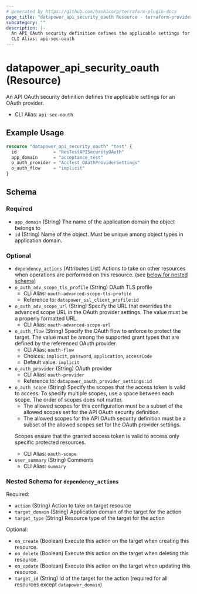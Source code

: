```yaml
---
# generated by https://github.com/hashicorp/terraform-plugin-docs
page_title: "datapower_api_security_oauth Resource - terraform-provider-datapower"
subcategory: ""
description: |-
  An API OAuth security definition defines the applicable settings for an OAuth provider.
  CLI Alias: api-sec-oauth
---
```


# datapower_api_security_oauth (Resource)

An API OAuth security definition defines the applicable settings for an OAuth provider.
  - CLI Alias: `api-sec-oauth`

## Example Usage

```terraform
resource "datapower_api_security_oauth" "test" {
  id              = "ResTestAPISecurityOAuth"
  app_domain      = "acceptance_test"
  o_auth_provider = "AccTest_OAuthProviderSettings"
  o_auth_flow     = "implicit"
}
```

<!-- schema generated by tfplugindocs -->
## Schema

### Required

- `app_domain` (String) The name of the application domain the object belongs to
- `id` (String) Name of the object. Must be unique among object types in application domain.

### Optional

- `dependency_actions` (Attributes List) Actions to take on other resources when operations are performed on this resource. (see [below for nested schema](#nestedatt--dependency_actions))
- `o_auth_adv_scope_tls_profile` (String) OAuth TLS profile
  - CLI Alias: `oauth-advanced-scope-tls-profile`
  - Reference to: `datapower_ssl_client_profile:id`
- `o_auth_adv_scope_url` (String) Specify the URL that overrides the advanced scope URL in the OAuth provider settings. The value must be a properly formatted URL.
  - CLI Alias: `oauth-advanced-scope-url`
- `o_auth_flow` (String) Specify the OAuth flow to enforce to protect the target. The value must be among the supported grant types that are defined by the referenced OAuth provider.
  - CLI Alias: `oauth-flow`
  - Choices: `implicit`, `password`, `application`, `accessCode`
  - Default value: `implicit`
- `o_auth_provider` (String) OAuth provider
  - CLI Alias: `oauth-provider`
  - Reference to: `datapower_oauth_provider_settings:id`
- `o_auth_scope` (String) Specify the scopes that the access token is valid to access. To specify multiple scopes, use a space between each scope. The order of scopes does not matter. <ul><li>The allowed scopes for this configuration must be a subset of the allowed scopes set for the API OAuth security definition.</li><li>The allowed scopes for the API OAuth security definition must be a subset of the allowed scopes set for the OAuth provider settings.</li></ul><p>Scopes ensure that the granted access token is valid to access only specific protected resources.</p>
  - CLI Alias: `oauth-scope`
- `user_summary` (String) Comments
  - CLI Alias: `summary`

<a id="nestedatt--dependency_actions"></a>
### Nested Schema for `dependency_actions`

Required:

- `action` (String) Action to take on target resource
- `target_domain` (String) Application domain of the target for the action
- `target_type` (String) Resource type of the target for the action

Optional:

- `on_create` (Boolean) Execute this action on the target when creating this resource.
- `on_delete` (Boolean) Execute this action on the target when deleting this resource.
- `on_update` (Boolean) Execute this action on the target when updating this resource.
- `target_id` (String) Id of the target for the action (required for all resources except `datapower_domain`)

